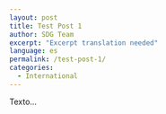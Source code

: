 ```yaml
---
layout: post
title: Test Post 1
author: SDG Team
excerpt: "Excerpt translation needed"
language: es
permalink: /test-post-1/
categories:
  - International
---
```


Texto...

